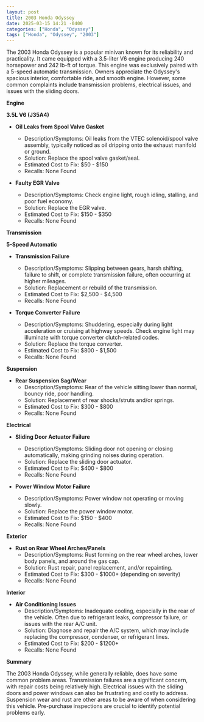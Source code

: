 ```yaml
---
layout: post
title: 2003 Honda Odyssey
date: 2025-03-15 14:21 -0400
categories: ["Honda", "Odyssey"]
tags: ["Honda", "Odyssey", "2003"]
---
```

The 2003 Honda Odyssey is a popular minivan known for its reliability and practicality. It came equipped with a 3.5-liter V6 engine producing 240 horsepower and 242 lb-ft of torque. This engine was exclusively paired with a 5-speed automatic transmission. Owners appreciate the Odyssey's spacious interior, comfortable ride, and smooth engine. However, some common complaints include transmission problems, electrical issues, and issues with the sliding doors.

**Engine**

**3.5L V6 (J35A4)**

*   **Oil Leaks from Spool Valve Gasket**
    *   Description/Symptoms: Oil leaks from the VTEC solenoid/spool valve assembly, typically noticed as oil dripping onto the exhaust manifold or ground.
    *   Solution: Replace the spool valve gasket/seal.
    *   Estimated Cost to Fix: $50 - $150
    *   Recalls: None Found

*   **Faulty EGR Valve**
    *   Description/Symptoms: Check engine light, rough idling, stalling, and poor fuel economy.
    *   Solution: Replace the EGR valve.
    *   Estimated Cost to Fix: $150 - $350
    *   Recalls: None Found

**Transmission**

**5-Speed Automatic**

*   **Transmission Failure**
    *   Description/Symptoms: Slipping between gears, harsh shifting, failure to shift, or complete transmission failure, often occurring at higher mileages.
    *   Solution: Replacement or rebuild of the transmission.
    *   Estimated Cost to Fix: $2,500 - $4,500
    *   Recalls: None Found

*   **Torque Converter Failure**
    *   Description/Symptoms: Shuddering, especially during light acceleration or cruising at highway speeds. Check engine light may illuminate with torque converter clutch-related codes.
    *   Solution: Replace the torque converter.
    *   Estimated Cost to Fix: $800 - $1,500
    *   Recalls: None Found

**Suspension**

*   **Rear Suspension Sag/Wear**
    *   Description/Symptoms: Rear of the vehicle sitting lower than normal, bouncy ride, poor handling.
    *   Solution: Replacement of rear shocks/struts and/or springs.
    *   Estimated Cost to Fix: $300 - $800
    *   Recalls: None Found

**Electrical**

*   **Sliding Door Actuator Failure**
    *   Description/Symptoms: Sliding door not opening or closing automatically, making grinding noises during operation.
    *   Solution: Replace the sliding door actuator.
    *   Estimated Cost to Fix: $400 - $800
    *   Recalls: None Found

*   **Power Window Motor Failure**
    *   Description/Symptoms: Power window not operating or moving slowly.
    *   Solution: Replace the power window motor.
    *   Estimated Cost to Fix: $150 - $400
    *   Recalls: None Found

**Exterior**

*   **Rust on Rear Wheel Arches/Panels**
    *   Description/Symptoms: Rust forming on the rear wheel arches, lower body panels, and around the gas cap.
    *   Solution: Rust repair, panel replacement, and/or repainting.
    *   Estimated Cost to Fix: $300 - $1000+ (depending on severity)
    *   Recalls: None Found

**Interior**

*   **Air Conditioning Issues**
    *   Description/Symptoms: Inadequate cooling, especially in the rear of the vehicle. Often due to refrigerant leaks, compressor failure, or issues with the rear A/C unit.
    *   Solution: Diagnose and repair the A/C system, which may include replacing the compressor, condenser, or refrigerant lines.
    *   Estimated Cost to Fix: $200 - $1200+
    *   Recalls: None Found

**Summary**

The 2003 Honda Odyssey, while generally reliable, does have some common problem areas. Transmission failures are a significant concern, with repair costs being relatively high. Electrical issues with the sliding doors and power windows can also be frustrating and costly to address. Suspension wear and rust are other areas to be aware of when considering this vehicle. Pre-purchase inspections are crucial to identify potential problems early.

